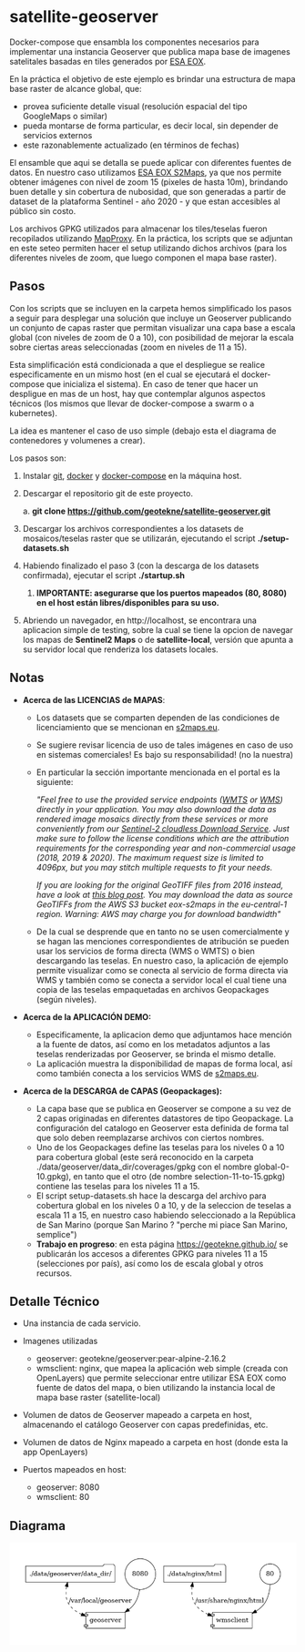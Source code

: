 # satellite-geoserver
Docker-compose que ensambla los componentes necesarios para implementar una instancia Geoserver que publica mapa base de imagenes satelitales basadas en tiles generados por [ESA EOX](http://maps.eox.at/).

En la práctica el objetivo de este ejemplo es brindar una estructura de mapa base raster de alcance global, que:

- provea suficiente detalle visual (resolución espacial del tipo GoogleMaps o similar)
- pueda montarse de forma particular, es decir local, sin depender de servicios externos
- este razonablemente actualizado (en términos de fechas)

El ensamble que aqui se detalla se puede aplicar con diferentes fuentes de datos. En nuestro caso utilizamos [ESA EOX S2Maps](https://s2maps.eu/), ya que nos permite obtener imágenes con nivel de zoom 15 (pixeles de hasta 10m), brindando buen detalle y sin cobertura de nubosidad, que son generadas a partir de dataset de la plataforma Sentinel - año 2020 - y que estan accesibles al público sin costo.

Los archivos GPKG utilizados para almacenar los tiles/teselas fueron recopilados utilizando [MapProxy](https://mapproxy.org/). En la práctica, los scripts que se adjuntan en este seteo permiten hacer el setup utilizando dichos archivos (para los diferentes niveles de zoom, que luego componen el mapa base raster).



## Pasos

Con los scripts que se incluyen en la carpeta hemos simplificado los pasos a seguir para desplegar una solución que incluye un Geoserver publicando un conjunto de capas raster que permitan visualizar una capa base a escala global (con niveles de zoom de 0 a 10), con posibilidad de mejorar la escala sobre ciertas areas seleccionadas (zoom en niveles de 11 a 15). 

Esta simplificación está condicionada a que el despliegue se realice especificamente en un mismo host (en el cual se ejecutará el docker-compose que inicializa el sistema). En caso de tener que hacer un despligue en mas de un host, hay que contemplar algunos aspectos técnicos (los mismos que llevar de docker-compose a swarm o a kubernetes).

La idea es mantener el caso de uso simple (debajo esta el diagrama de contenedores y volumenes a crear).

Los pasos son:

1. Instalar [git](https://github.com/git-guides/install-git), [docker](https://docs.docker.com/engine/install/ubuntu/) y [docker-compose](https://docs.docker.com/compose/install/) en la máquina host.

2. Descargar el repositorio git de este proyecto.

   a. **git clone https://github.com/geotekne/satellite-geoserver.git**

3. Descargar los archivos correspondientes a los datasets de mosaicos/teselas raster que se utilizarán, ejecutando el script **./setup-datasets.sh**

4. Habiendo finalizado el paso 3 (con la descarga de los datasets confirmada), ejecutar el script **./startup.sh**  

   1. **IMPORTANTE: asegurarse que los puertos mapeados (80, 8080) en el host están libres/disponibles para su uso.**

5. Abriendo un navegador, en http://localhost, se encontrara una aplicacion simple de testing, sobre la cual se tiene la opcion de navegar los mapas de **Sentinel2 Maps** o de **satellite-local**, versión que apunta a su servidor local que renderiza los datasets locales.

   

## Notas



- **Acerca de las LICENCIAS de MAPAS**: 

  - Los datasets que se comparten dependen de las condiciones de licenciamiento que se mencionan en [s2maps.eu](https://s2maps.eu/).

  - Se sugiere revisar licencia de uso de tales imágenes en caso de uso en sistemas comerciales! Es bajo su responsabilidad! (no la nuestra)

  - En particular la sección importante mencionada en el portal es la siguiente: 

    *"Feel free to use the provided service endpoints ([WMTS](https://tiles.maps.eox.at/wmts/1.0.0/WMTSCapabilities.xml) or [WMS](https://tiles.maps.eox.at/wms?service=wms&request=getcapabilities)) directly in your application. You may also download the data as rendered image mosaics directly from these services or more conveniently from our [Sentinel-2 cloudless Download Service](https://s2maps.eu/?downloadservice). Just make sure to follow the license conditions which are the attribution requirements for the corresponding year and non-commercial usage (2018, 2019 & 2020). The maximum request size is limited to 4096px, but you may stitch multiple requests to fit your needs.*

    *If you are looking for the original GeoTIFF files from 2016 instead, have a look at [this blog post](https://eox.at/2017/03/sentinel-2-cloudless-original-tiles-available/). You may download the data as source GeoTIFFs from the AWS S3 bucket eox-s2maps in the eu-central-1 region. Warning: AWS may charge you for download bandwidth"*

  - De la cual se desprende que en tanto no se usen comercialmente y se hagan las menciones correspondientes de atribución se pueden usar los servicios de forma directa (WMS o WMTS) o bien descargando las teselas. En nuestro caso, la aplicación de ejemplo permite visualizar como se conecta al servicio de forma directa via WMS y también como se conecta a servidor local el cual tiene una copia de las teselas empaquetadas en  archivos Geopackages (según niveles).

- **Acerca de la APLICACIÓN DEMO:** 

  - Especificamente, la aplicacion demo que adjuntamos hace mención a la fuente de datos, así como en los metadatos adjuntos a las teselas renderizadas por Geoserver, se brinda el mismo detalle.
  - La aplicación muestra la disponibilidad de mapas de forma local, así como también conecta a los servicios WMS de  [s2maps.eu](https://s2maps.eu/).

- **Acerca de la DESCARGA de CAPAS (Geopackages):**

  - La capa base que se publica en Geoserver se compone a su vez de 2 capas originadas en diferentes datastores de tipo Geopackage. La configuración del catalogo en Geoserver esta definida de forma tal que solo deben reemplazarse archivos con ciertos nombres.
  - Uno de los Geopackages define las teselas para los niveles 0 a 10 para cobertura global (este será reconocido en la carpeta ./data/geoserver/data_dir/coverages/gpkg con el nombre global-0-10.gpkg), en tanto que el otro (de nombre selection-11-to-15.gpkg) contiene las teselas para los niveles 11 a 15.
  - El script setup-datasets.sh hace la descarga del archivo para cobertura global en los niveles 0 a 10, y de la seleccion de teselas a escala 11 a 15, en nuestro caso habiendo seleccionado a la República de San Marino (porque San Marino ? "perche mi piace San Marino, semplice")
  - **Trabajo en progreso**: en esta página https://geotekne.github.io/ se publicarán los accesos a diferentes GPKG para niveles 11 a 15 (selecciones por país), así como los de escala global y otros recursos.

  

## Detalle Técnico
- Una instancia de cada servicio.

- Imagenes utilizadas
  - geoserver: geotekne/geoserver:pear-alpine-2.16.2
  - wmsclient: nginx, que mapea la aplicación web simple (creada con OpenLayers) que permite seleccionar entre utilizar ESA EOX como fuente de datos del mapa, o bien utilizando la instancia local de mapa base raster (satellite-local)
  
- Volumen de datos de Geoserver mapeado a carpeta en host, almacenando el catálogo Geoserver con capas predefinidas, etc.

- Volumen de datos de Nginx mapeado a carpeta en host (donde esta la app OpenLayers)

- Puertos mapeados en host:

  - geoserver: 8080
  - wmsclient: 80

  

## Diagrama

![](./diagram.png)
